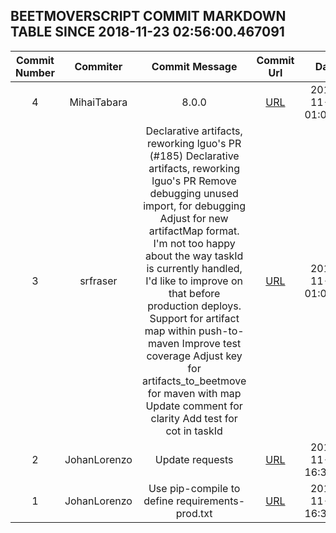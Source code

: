 ## BEETMOVERSCRIPT COMMIT MARKDOWN TABLE SINCE 2018-11-23 02:56:00.467091

| Commit Number | Commiter | Commit Message | Commit Url | Date | 
|:---:|:----:|:----------------------------------:|:------:|:----:| 
|4|MihaiTabara|8.0.0|[URL](https://github.com/mozilla-releng/beetmoverscript/commit/883524121b34c630533fbec8db73c08797dcc7be)|2018-11-28 01:08:55
|3|srfraser|Declarative artifacts, reworking lguo's PR (#185)    Declarative artifacts, reworking lguo's PR      Remove debugging      unused import, for debugging      Adjust for new artifactMap format.    I'm not too happy about the way taskId is currently handled,  I'd like to improve on that before production deploys.      Support for artifact map within push-to-maven      Improve test coverage      Adjust key for artifacts_to_beetmove for maven with map      Update comment for clarity      Add test for cot in taskId|[URL](https://github.com/mozilla-releng/beetmoverscript/commit/240e7a6cf19f7e56c003e51a09e11f29c6696580)|2018-11-28 01:04:36
|2|JohanLorenzo|Update requests|[URL](https://github.com/mozilla-releng/beetmoverscript/commit/73eb1f663e5f25b629f429a9148bcf9d0ee8cf11)|2018-11-26 16:34:29
|1|JohanLorenzo|Use pip-compile to define requirements-prod.txt|[URL](https://github.com/mozilla-releng/beetmoverscript/commit/e845c331e8c9ce250c05c8c16fab5b73975d0689)|2018-11-26 16:33:40


